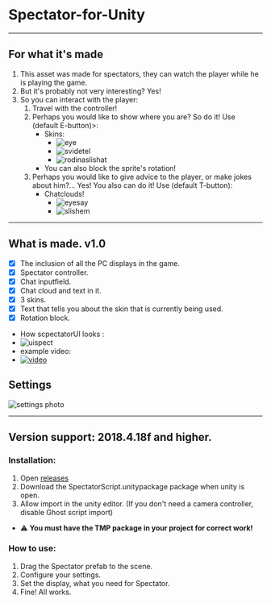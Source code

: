 # Spectator-for-Unity
____
## For what it's made
 1. This asset was made for spectators, they can watch the player while he is playing the game.
 2. But it's probably not very interesting? Yes!
 3. So you can interact with the player:
     1. Travel with the controller!
     2. Perhaps you would like to show where you are?  So do it! Use (default  E-button)>:
           - Skins:
             - ![eye](https://i.paste.pics/8XKJS.png?trs=c20137f25a53302b144519b0e21925df54abd0e15535cb9adb257e6f8fe460b7)
              - ![svidetel](https://i.paste.pics/0aba3064db6d8161c811feca6d19ccc6.png?trs=c20137f25a53302b144519b0e21925df54abd0e15535cb9adb257e6f8fe460b7)
              - ![rodinaslishat](https://i.paste.pics/edac8ad2f8b1329adc14b274fca3e81e.png?trs=c20137f25a53302b144519b0e21925df54abd0e15535cb9adb257e6f8fe460b7)
           - You can also block the sprite's rotation! 
     3. Perhaps you would like to give advice to the player, or make jokes about him?... Yes! You also can do it! Use (default  T-button):
          - Chatclouds!
             - ![eyesay](https://i.paste.pics/688c6e9ba46010c995069cdd6036e5b8.png?trs=c20137f25a53302b144519b0e21925df54abd0e15535cb9adb257e6f8fe460b7)
             - ![slishem](https://i.paste.pics/7381c062b145cef92888e6705cc81346.png?trs=c20137f25a53302b144519b0e21925df54abd0e15535cb9adb257e6f8fe460b7)
____
## What is made. v1.0
- [X] The inclusion of all the PC displays in the game.
- [X] Spectator controller.
- [X] Chat inputfield.
- [X] Chat cloud and text in it.
- [X] 3 skins.
- [X] Text that tells you about the skin that is currently being used.
- [X] Rotation block.
- How scpectatorUI looks :
- ![uispect](https://i.paste.pics/b4aec58a72523d0187c8dd37a00d9c1d.png?trs=c20137f25a53302b144519b0e21925df54abd0e15535cb9adb257e6f8fe460b7)
- example video:
- [![video](https://i9.ytimg.com/vi/hdMNClTBxqI/mq1.jpg?sqp=COen4fUF&rs=AOn4CLBybKIC6Ob3E8CWhwukni0tg9DGVA)](https://youtu.be/hdMNClTBxqI)
## Settings
![settings photo](https://i.paste.pics/8XKD3.png?trs=c20137f25a53302b144519b0e21925df54abd0e15535cb9adb257e6f8fe460b7)
____
## Version support: **2018.4.18f and higher.**
### Installation:
1. Open [releases](https://github.com/mentoster/Spectator-for-Unity/releases)
2. Download the SpectatorScript.unitypackage package when unity is open.
3. Allow import in the unity editor. (If you don't need a camera controller, disable Ghost script import)
- :warning: **You must have the TMP package in your project for correct work!**
### How to use:
1. Drag the Spectator prefab to the scene.
2. Configure your settings.
3. Set the display, what you need for Spectator.
4. Fine! All works. 
